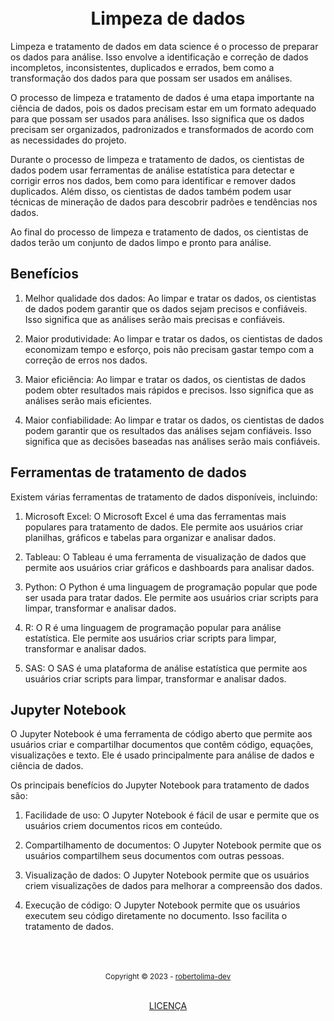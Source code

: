 <h1 align="center">
<br>Limpeza de dados
</h1>

Limpeza e tratamento de dados em data science é o processo de preparar os dados para análise. Isso envolve a identificação e correção de dados incompletos, inconsistentes, duplicados e errados, bem como a transformação dos dados para que possam ser usados em análises.

O processo de limpeza e tratamento de dados é uma etapa importante na ciência de dados, pois os dados precisam estar em um formato adequado para que possam ser usados para análises. Isso significa que os dados precisam ser organizados, padronizados e transformados de acordo com as necessidades do projeto.

Durante o processo de limpeza e tratamento de dados, os cientistas de dados podem usar ferramentas de análise estatística para detectar e corrigir erros nos dados, bem como para identificar e remover dados duplicados. Além disso, os cientistas de dados também podem usar técnicas de mineração de dados para descobrir padrões e tendências nos dados.

Ao final do processo de limpeza e tratamento de dados, os cientistas de dados terão um conjunto de dados limpo e pronto para análise.

## Benefícios

1. Melhor qualidade dos dados: Ao limpar e tratar os dados, os cientistas de dados podem garantir que os dados sejam precisos e confiáveis. Isso significa que as análises serão mais precisas e confiáveis.

2. Maior produtividade: Ao limpar e tratar os dados, os cientistas de dados economizam tempo e esforço, pois não precisam gastar tempo com a correção de erros nos dados.

3. Maior eficiência: Ao limpar e tratar os dados, os cientistas de dados podem obter resultados mais rápidos e precisos. Isso significa que as análises serão mais eficientes.

4. Maior confiabilidade: Ao limpar e tratar os dados, os cientistas de dados podem garantir que os resultados das análises sejam confiáveis. Isso significa que as decisões baseadas nas análises serão mais confiáveis.

## Ferramentas de tratamento de dados

Existem várias ferramentas de tratamento de dados disponíveis, incluindo:

1. Microsoft Excel: O Microsoft Excel é uma das ferramentas mais populares para tratamento de dados. Ele permite aos usuários criar planilhas, gráficos e tabelas para organizar e analisar dados.

2. Tableau: O Tableau é uma ferramenta de visualização de dados que permite aos usuários criar gráficos e dashboards para analisar dados.

3. Python: O Python é uma linguagem de programação popular que pode ser usada para tratar dados. Ele permite aos usuários criar scripts para limpar, transformar e analisar dados.

4. R: O R é uma linguagem de programação popular para análise estatística. Ele permite aos usuários criar scripts para limpar, transformar e analisar dados.

5. SAS: O SAS é uma plataforma de análise estatística que permite aos usuários criar scripts para limpar, transformar e analisar dados.

## Jupyter Notebook

O Jupyter Notebook é uma ferramenta de código aberto que permite aos usuários criar e compartilhar documentos que contêm código, equações, visualizações e texto. Ele é usado principalmente para análise de dados e ciência de dados.

Os principais benefícios do Jupyter Notebook para tratamento de dados são:

1. Facilidade de uso: O Jupyter Notebook é fácil de usar e permite que os usuários criem documentos ricos em conteúdo.

2. Compartilhamento de documentos: O Jupyter Notebook permite que os usuários compartilhem seus documentos com outras pessoas.

3. Visualização de dados: O Jupyter Notebook permite que os usuários criem visualizações de dados para melhorar a compreensão dos dados.

4. Execução de código: O Jupyter Notebook permite que os usuários executem seu código diretamente no documento. Isso facilita o tratamento de dados.

<div align="center">
  <br/>
  <br/>
  <br/>
    <div>
      <sub>Copyright © 2023 - <a href="https://github.com/robertolima-dev">robertolima-dev</sub></a>
    </div>
    <br/>
    <p> 
      <a href="https://github.com/robertolima-dev/licenca/blob/main/LICENSE.md">LICENÇA</a>
    </p>
</div>
